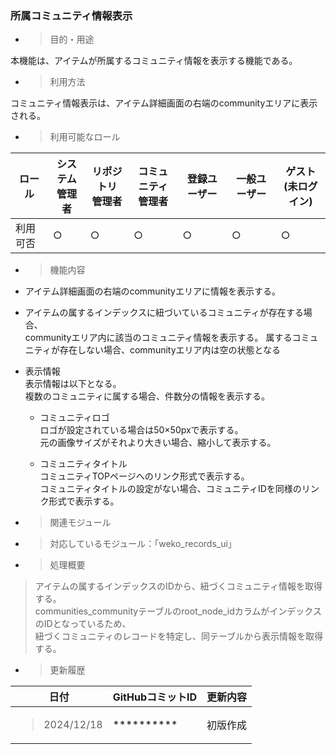 ### 所属コミュニティ情報表示

  - > 目的・用途

本機能は、アイテムが所属するコミュニティ情報を表示する機能である。

  - > 利用方法

コミュニティ情報表示は、アイテム詳細画面の右端のcommunityエリアに表示される。

  - > 利用可能なロール

<table>
<thead>
<tr class="header">
<th>ロール</th>
<th>システム<br />
管理者</th>
<th>リポジトリ<br />
管理者</th>
<th>コミュニティ<br />
管理者</th>
<th>登録ユーザー</th>
<th>一般ユーザー</th>
<th>ゲスト<br />
(未ログイン)</th>
</tr>
</thead>
<tbody>
<tr class="odd">
<td>利用可否</td>
<td>○</td>
<td>○</td>
<td>○</td>
<td>○</td>
<td>○</td>
<td>○</td>
</tr>
</tbody>
</table>

  - > 機能内容

<!-- end list -->

  - アイテム詳細画面の右端のcommunityエリアに情報を表示する。
  - アイテムの属するインデックスに紐づいているコミュニティが存在する場合、  
    communityエリア内に該当のコミュニティ情報を表示する。 
    属するコミュニティが存在しない場合、communityエリア内は空の状態となる

  - 表示情報  
    表示情報は以下となる。  
    複数のコミュニティに属する場合、件数分の情報を表示する。

      - コミュニティロゴ  
        ロゴが設定されている場合は50×50pxで表示する。  
        元の画像サイズがそれより大きい場合、縮小して表示する。  

      - コミュニティタイトル  
        コミュニティTOPページへのリンク形式で表示する。  
        コミュニティタイトルの設定がない場合、コミュニティIDを同様のリンク形式で表示する。

<!-- end list -->

  - > 関連モジュール

<!-- end list -->

  - > 対応しているモジュール：「weko\_records\_ui」

<!-- end list -->

  - > 処理概要

> アイテムの属するインデックスのIDから、紐づくコミュニティ情報を取得する。  
  communities_communityテーブルのroot_node_idカラムがインデックスのIDとなっているため、  
  紐づくコミュニティのレコードを特定し、同テーブルから表示情報を取得する。

  - > 更新履歴

<table>
<thead>
<tr class="header">
<th>日付</th>
<th>GitHubコミットID</th>
<th>更新内容</th>
</tr>
</thead>
<tbody>
<tr class="odd">
<td><blockquote>
<p>2024/12/18</p>
</blockquote></td>
<td>**********</td>
<td>初版作成</td>
</tr>
</tbody>
</table>